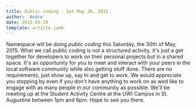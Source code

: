 ```yaml
---
title: Public coding - Sat May 30, 2015
author: 'Andre'
date: 2015-05-29
template: article.jade
---
```


Namespace will be doing *public coding* this Saturday, the 30th of May, 2015. 
What we call public coding is not a structured activity, it's just a get together for developers to work on their personal projects but in a shared space. 
It's an opportunity for you to meet and interact with your peers in the local software community while also getting stuff done.
There are no requirements, just show up, say hi and get to work. 
We would appreciate you stopping by even if you don't have anything to work on as wed like to engage with as many people in our community as possible.
We'll be meeting up at the Student Activity Centre at the UWI Campus in St. Augustine between 1pm and 6pm. Hope to see you there.
